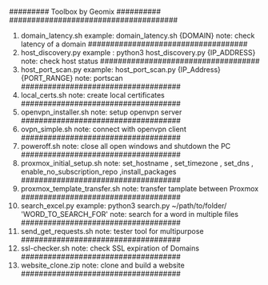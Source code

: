 ######### Toolbox by Geomix ##########
######################################
1. domain_latency.sh
   example: domain_latency.sh {DOMAIN}
   note: check latency of a domain
####################################
3.  host_discovery.py
    example : python3 host_discovery.py {IP_ADDRESS}
    note: check host status
####################################
5.  host_port_scan.py
    example: host_port_scan.py {IP_Address} {PORT_RANGE}
    note: portscan
####################################
6.  local_certs.sh
    note: create local certificates
 ####################################
7.  openvpn_installer.sh
    note: setup openvpn server
####################################
8.  ovpn_simple.sh
    note: connect with openvpn client
####################################
9.  poweroff.sh
    note: close all open windows and shutdown the PC
####################################
10. proxmox_initial_setup.sh
    note: set_hostname , set_timezone , set_dns , enable_no_subscription_repo ,install_packages
####################################
11.  proxmox_template_transfer.sh
     note: transfer tamplate between Proxmox
####################################
12.  search_excel.py
     example: python3 search.py ~/path/to/folder/ 'WORD_TO_SEARCH_FOR'
     note: search for a word in multiple files
####################################
13.  send_get_requests.sh
     note: tester tool for multipurpose
 ####################################
14.  ssl-checker.sh
     note: check SSL expiration of Domains
####################################
16. website_clone.zip
    note: clone and build a website 
####################################
